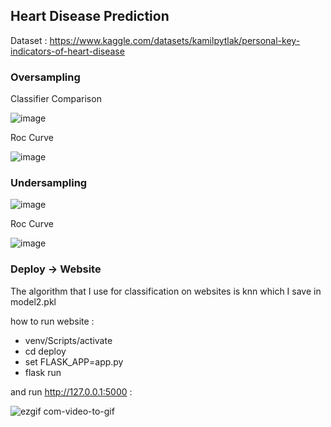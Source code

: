 ## Heart Disease Prediction

Dataset : https://www.kaggle.com/datasets/kamilpytlak/personal-key-indicators-of-heart-disease

### Oversampling

Classifier Comparison

![image](https://github.com/Maoelan/heart-disease-prediction/assets/58927608/5f9591a9-cbef-463e-8b9d-8300784f7f23)

Roc Curve

![image](https://github.com/Maoelan/heart-disease-prediction/assets/58927608/212c9c83-087f-4dfb-aa40-961425fbbbc4)

### Undersampling

![image](https://github.com/Maoelan/heart-disease-prediction/assets/58927608/380dd871-3c1f-403b-9d61-8eccd7f188d9)

Roc Curve

![image](https://github.com/Maoelan/heart-disease-prediction/assets/58927608/33b3ed28-dfd3-4bc3-b66b-4a2af039258f)

### Deploy -> Website

The algorithm that I use for classification on websites is knn which I save in model2.pkl

how to run website :

- venv/Scripts/activate
- cd deploy
- set FLASK_APP=app.py
- flask run

and run http://127.0.0.1:5000 :

![ezgif com-video-to-gif](https://github.com/Maoelan/heart-disease-prediction/assets/58927608/cc10a0c4-b41a-43e1-9cf2-c12e304190ac)






